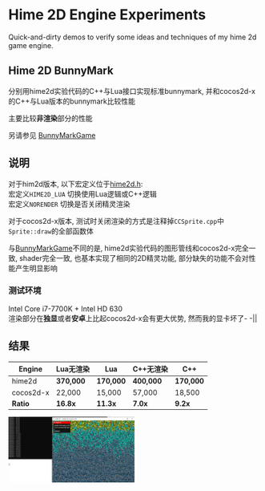 # Hime 2D Engine Experiments

Quick-and-dirty demos to verify some ideas and techniques of my hime 2d game engine.

## Hime 2D BunnyMark

分别用hime2d实验代码的C++与Lua接口实现标准bunnymark, 并和cocos2d-x的C++与Lua版本的bunnymark比较性能

主要比较**非渲染**部分的性能

另请参见 [BunnyMarkGame](https://github.com/re-esper/BunnyMarkGame)

## 说明

对于him2d版本, 以下宏定义位于[hime2d.h](https://github.com/re-esper/hime2dexperiment/blob/master/hime2dbunnymark/hime2d/hime2d.h):  
宏定义``HIME2D_LUA`` 切换使用Lua逻辑或C++逻辑  
宏定义``NORENDER`` 切换是否关闭精灵渲染

对于cocos2d-x版本, 测试时关闭渲染的方式是注释掉``CCSprite.cpp``中``Sprite::draw``的全部函数体

与[BunnyMarkGame](https://github.com/re-esper/BunnyMarkGame)不同的是, hime2d实验代码的图形管线和cocos2d-x完全一致, shader完全一致, 也基本实现了相同的2D精灵功能, 部分缺失的功能不会对性能产生明显影响

### 测试环境

Intel Core i7-7700K + Intel HD 630  
渲染部分在**独显**或者**安卓**上比起cocos2d-x会有更大优势, 然而我的显卡坏了- -||

## 结果

| Engine       | Lua无渲染 | Lua  | C++无渲染 | C++ |
| ------------ | ------------ | ------------ | ------------ | ------------ |
| hime2d   | **370,000**     | **170,000**     | **400,000**     | **170,000**     |
| cocos2d-x    | 22,000     | 15,000    | 57,000     | 18,500     |
| **Ratio**    | **16.8x**     | **11.3x**    | **7.0x**     | **9.2x**     |

<img src="https://github.com/re-esper/hime2dexperiment/blob/master/pics/hime2dlua.png" width="50%" height="50%"> 
